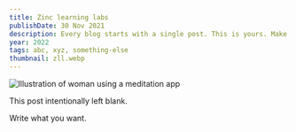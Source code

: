 ```yaml
---
title: Zinc learning labs
publishDate: 30 Nov 2021
description: Every blog starts with a single post. This is yours. Make it great.
year: 2022
tags: abc, xyz, something-else
thumbnail: zll.webp
---
```


![Illustration of woman using a meditation app](/assets/blog/casual-life-3d-meditation-crystal.webp)

This post intentionally left blank.

Write what you want.
